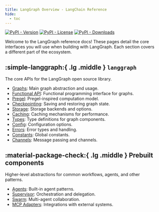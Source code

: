 ```yaml
---
title: LangGraph Overview - LangChain Reference
hide:
  - toc
---
```


[![PyPI - Version](https://img.shields.io/pypi/v/langgraph?label=%20)](https://pypi.org/project/langgraph/#history)
[![PyPI - License](https://img.shields.io/pypi/l/langgraph)](https://opensource.org/licenses/MIT)
[![PyPI - Downloads](https://img.shields.io/pepy/dt/langgraph)](https://pypistats.org/packages/langgraph)

Welcome to the LangGraph reference docs! These pages detail the core interfaces you will use when building with LangGraph. Each section covers a different part of the ecosystem.

## :simple-langgraph:{ .lg .middle } `langgraph`

The core APIs for the LangGraph open source library.

- [Graphs](graphs.md): Main graph abstraction and usage.
- [Functional API](func.md): Functional programming interface for graphs.
- [Pregel](pregel.md): Pregel-inspired computation model.
- [Checkpointing](checkpoints.md): Saving and restoring graph state.
- [Storage](store.md): Storage backends and options.
- [Caching](cache.md): Caching mechanisms for performance.
- [Types](types.md): Type definitions for graph components.
- [Config](config.md): Configuration options.
- [Errors](errors.md): Error types and handling.
- [Constants](constants.md): Global constants.
- [Channels](channels.md): Message passing and channels.

## :material-package-check:{ .lg .middle } Prebuilt components

Higher-level abstractions for common workflows, agents, and other patterns.

- [Agents](agents.md): Built-in agent patterns.
- [Supervisor](supervisor.md): Orchestration and delegation.
- [Swarm](swarm.md): Multi-agent collaboration.
- [MCP Adapters](mcp.md): Integrations with external systems.
